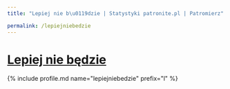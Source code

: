```yaml
---
title: "Lepiej nie b\u0119dzie | Statystyki patronite.pl | Patromierz"

permalink: /lepiejniebedzie
---
```


# [Lepiej nie będzie](https://patronite.pl/lepiejniebedzie)

{% include profile.md name="lepiejniebedzie" prefix="l" %}
